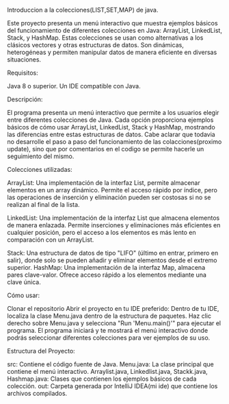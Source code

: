 Introduccion a la colecciones(LIST,SET,MAP) de java.

Este proyecto presenta un menú interactivo que muestra ejemplos básicos del funcionamiento de diferentes colecciones en Java: ArrayList, LinkedList, Stack, y HashMap. Estas colecciones se usan como alternativas a los clásicos vectores y otras estructuras de datos. Son dinámicas, heterogéneas y permiten manipular datos de manera eficiente en diversas situaciones.

Requisitos:

Java 8 o superior.
Un IDE compatible con Java.

Descripción:

El programa presenta un menú interactivo que permite a los usuarios elegir entre diferentes colecciones de Java. Cada opción proporciona ejemplos básicos de cómo usar ArrayList, LinkedList, Stack y HashMap, mostrando las diferencias entre estas estructuras de datos.
Cabe aclarar que todavia no desarrolle el paso a paso del funcionamiento de las colacciones(proximo update), sino que por comentarios en el codigo se permite hacerle un seguimiento del mismo.

Colecciones utilizadas:

ArrayList: Una implementación de la interfaz List, permite almacenar elementos en un array dinámico. Permite el acceso rápido por índice, pero las operaciones de inserción y eliminación pueden ser costosas si no se realizan al final de la lista.

LinkedList: Una implementación de la interfaz List que almacena elementos de manera enlazada. Permite inserciones y eliminaciones más eficientes en cualquier posición, pero el acceso a los elementos es más lento en comparación con un ArrayList.

Stack: Una estructura de datos de tipo "LIFO" (último en entrar, primero en salir), donde solo se pueden añadir y eliminar elementos desde el extremo superior.
HashMap: Una implementación de la interfaz Map, almacena pares clave-valor. Ofrece acceso rápido a los elementos mediante una clave única.

Cómo usar:

Clonar el repositorio
Abrir el proyecto en tu IDE preferido:
Dentro de tu IDE, localiza la clase Menu.java dentro de la estructura de paquetes.
Haz clic derecho sobre Menu.java y selecciona "Run 'Menu.main()'" para ejecutar el programa.
El programa iniciará y te mostrará el menú interactivo donde podrás seleccionar diferentes colecciones para ver ejemplos de su uso.

Estructura del Proyecto:

src: Contiene el código fuente de Java.
Menu.java: La clase principal que contiene el menú interactivo.
Arraylist.java, Linkedlist.java, Stackk.java, Hashmap.java: Clases que contienen los ejemplos básicos de cada colección.
out: Carpeta generada por IntelliJ IDEA(mi ide) que contiene los archivos compilados.

